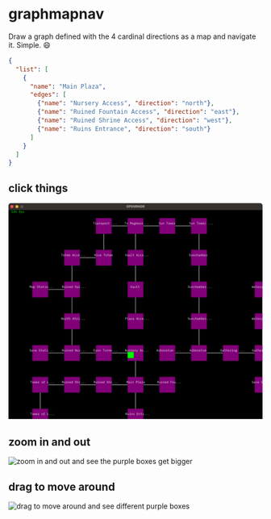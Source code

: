 # graphmapnav
Draw a graph defined with the 4 cardinal directions as a map and navigate it. Simple. :smile:

```json
{
  "list": [
    {
      "name": "Main Plaza",
      "edges": [
        {"name": "Nursery Access", "direction": "north"},
        {"name": "Ruined Fountain Access", "direction": "east"},
        {"name": "Ruined Shrine Access", "direction": "west"},
        {"name": "Ruins Entrance", "direction": "south"}
      ]
    }
  ]
}
```

## click things
![click on purple boxes, they turn green, and show more text](img/click-things.gif "click things on the graph")

## zoom in and out
![zoom in and out and see the purple boxes get bigger](img/zoom.gif "zoom in and out")

## drag to move around
![drag to move around and see different purple boxes](img/drag.gif "drag to move around")